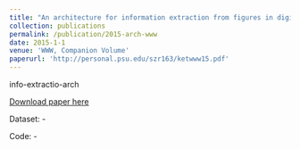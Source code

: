 ```yaml
---
title: "An architecture for information extraction from figures in digital libraries"
collection: publications
permalink: /publication/2015-arch-www
date: 2015-1-1
venue: 'WWW, Companion Volume'
paperurl: 'http://personal.psu.edu/szr163/ketwww15.pdf'
---
```

info-extractio-arch

[Download paper here](http://personal.psu.edu/szr163/ketwww15.pdf)

Dataset: -

Code: -